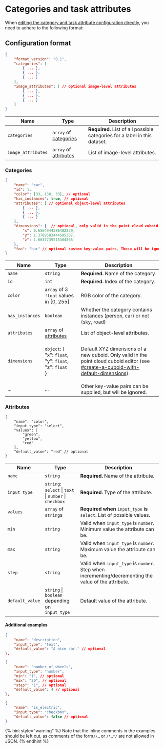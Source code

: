 # Categories and task attributes

When [editing the category and task attribute configuration directly](https://docs.segments.ai/guides/configure-label-editor), you need to adhere to the following format:

## Configuration format

```json
{
    "format_version": "0.1",
    "categories": [
        { ... },
        { ... },
        { ... }
    ],
    "image_attributes": [ // optional image-level attributes
        { ... },
        { ... },
        { ... }
    ]
}
```

| Name               | Type                                                                  | Description                                                                |
| ------------------ | --------------------------------------------------------------------- | -------------------------------------------------------------------------- |
| `categories`       | `array` of [categories](categories-and-task-attributes.md#categories) | **Required.** List of all possible categories for a label in this dataset. |
| `image_attributes` | `array` of [attributes](categories-and-task-attributes.md#attributes) | List of image-level attributes.                                            |

### Categories

```json
{
    "name": "car",
    "id": 1,
    "color": [33, 138, 33], // optional
    "has_instances": true, // optional
    "attributes": [ // optional object-level attributes
        { ... },
        { ... },
        { ... }
    ],
    "dimensions": {  // optional, only valid in the point cloud cuboid editor
        "x": 0.6564944386482239,
        "y": 1.3789583444595337,
        "z": 1.6037739515304565
    },
    "foo": "bar" // optional custom key-value pairs. These will be ignored.
}
```

| Name            | Type                                                                                                                              | Description                                                                                                                                                                                                                                                          |
| --------------- | --------------------------------------------------------------------------------------------------------------------------------- | -------------------------------------------------------------------------------------------------------------------------------------------------------------------------------------------------------------------------------------------------------------------- |
| `name`          | `string`                                                                                                                          | **Required.** Name of the category.                                                                                                                                                                                                                                  |
| `id`            | `int`                                                                                                                             | **Required.** Index of the category.                                                                                                                                                                                                                                 |
| `color`         | `array` of 3 `float` values in \[0, 255]                                                                                          | RGB color of the category.                                                                                                                                                                                                                                           |
| `has_instances` | `boolean`                                                                                                                         | Whether the category contains instances (person, car) or not (sky, road)                                                                                                                                                                                             |
| `attributes`    | `array` of [attributes](categories-and-task-attributes.md#object-attribute-format)                                                | List of object-level attributes.                                                                                                                                                                                                                                     |
| `dimensions`    | <p><code>object</code>: {<br>    "x": <code>float</code>,<br>    "y": <code>float</code>,<br>    "z": <code>float</code><br>}</p> | Default XYZ dimensions of a new cuboid. Only valid in the point cloud cuboid editor (see [#create-a-cuboid-with-default-dimensions](../how-to-annotate/label-3d-point-clouds/3d-point-cloud-cuboid-interface.md#create-a-cuboid-with-default-dimensions "mention")). |
| ...             | ...                                                                                                                               | Other key-value pairs can be supplied, but will be ignored.                                                                                                                                                                                                          |

### Attributes

```json5
{
    "name": "color",
    "input_type": "select",
    "values": [
        "green",
        "yellow",
        "red"
    ],
    "default_value": "red" // optional
}
```

| Name            | Type                                                   | Description                                                                                          |
| --------------- | ------------------------------------------------------ | ---------------------------------------------------------------------------------------------------- |
| `name`          | `string`                                               | **Required.** Name of the attribute.                                                                 |
| `input_type`    | `string`: `select` \| `text` \| `number` \| `checkbox` | **Required.** Type of the attribute.                                                                 |
| `values`        | `array` of `string`s                                   | **Required when** `input_type` **is** `select`**.** List of possible values.                         |
| `min`           | `string`                                               | Valid when `input_type` is `number`. Minimum value the attribute can be.                             |
| `max`           | `string`                                               | Valid when `input_type` is `number`. Maximum value the attribute can be.                             |
| `step`          | `string`                                               | Valid when `input_type` is `number`. Step when incrementing/decrementing the value of the attribute. |
| `default_value` | `string` \| `boolean` depending on `input_type`        | Default value of the attribute.                                                                      |

#### Additional examples

```json
{
    "name": "description",
    "input_type": "text",
    "default_value": "A nice car." // optional
},
```

```json
{
    "name": "number_of_wheels",
    "input_type": "number",
    "min": "1", // optional
    "max": "20", // optional
    "step": "1", // optional
    "default_value": 4 // optional
},
```

```json
{
    "name": "is_electric",
    "input_type": "checkbox",
    "default_value": false // optional
}
```

{% hint style="warning" %}
Note that the inline comments in the examples should be left out, as comments of the form`//…` or `/*…*/` are not allowed in JSON.
{% endhint %}
